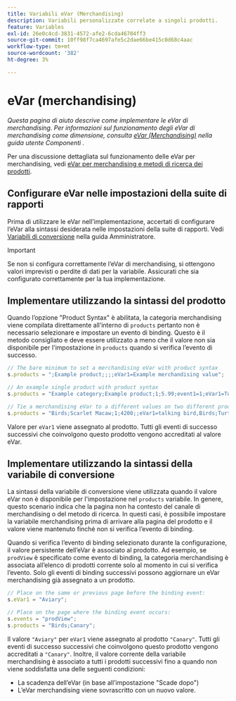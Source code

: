 ```yaml
---
title: Variabili eVar (Merchandising)
description: Variabili personalizzate correlate a singoli prodotti.
feature: Variables
exl-id: 26e0c4cd-3831-4572-afe2-6cda46704ff3
source-git-commit: 10ff98f7ca4697afe5c2dae66be415c0d68c4aac
workflow-type: tm+mt
source-wordcount: '382'
ht-degree: 3%

---
```


# eVar (merchandising)

*Questa pagina di aiuto descrive come implementare le eVar di merchandising. Per informazioni sul funzionamento degli eVar di merchandising come dimensione, consulta [eVar (Merchandising)](/help/components/dimensions/evar-merchandising.md) nella guida utente Componenti .*

Per una discussione dettagliata sul funzionamento delle eVar per merchandising, vedi [eVar per merchandising e metodi di ricerca dei prodotti](https://experienceleague.adobe.com/docs/analytics/admin/admin-tools/conversion-variables/merchandising-evars.html?lang=it).

## Configurare eVar nelle impostazioni della suite di rapporti

Prima di utilizzare le eVar nell’implementazione, accertati di configurare l’eVar alla sintassi desiderata nelle impostazioni della suite di rapporti. Vedi [Variabili di conversione](/help/admin/admin/conversion-var-admin/conversion-var-admin.md) nella guida Amministratore.

>[!IMPORTANT]
>
>Se non si configura correttamente l’eVar di merchandising, si ottengono valori imprevisti o perdite di dati per la variabile. Assicurati che sia configurato correttamente per la tua implementazione.

## Implementare utilizzando la sintassi del prodotto

Quando l’opzione &quot;Product Syntax&quot; è abilitata, la categoria merchandising viene compilata direttamente all’interno di `products` pertanto non è necessario selezionare e impostare un evento di binding. Questo è il metodo consigliato e deve essere utilizzato a meno che il valore non sia disponibile per l&#39;impostazione in `products` quando si verifica l’evento di successo.

```js
// The bare minimum to set a merchandising eVar with product syntax
s.products = ";Example product;;;;eVar1=Example merchandising value";

// An example single product with product syntax
s.products = "Example category;Example product;1;5.99;event1=1;eVar1=Turtles";

// Tie a merchandising eVar to a different values on two different products
s.products = "Birds;Scarlet Macaw;1;4200;;eVar1=talking bird,Birds;Turtle dove;2;550;;eVar1=love birds";
```

Valore per `eVar1` viene assegnato al prodotto. Tutti gli eventi di successo successivi che coinvolgono questo prodotto vengono accreditati al valore eVar.

## Implementare utilizzando la sintassi della variabile di conversione

La sintassi della variabile di conversione viene utilizzata quando il valore eVar non è disponibile per l&#39;impostazione nel `products` variabile. In genere, questo scenario indica che la pagina non ha contesto del canale di merchandising o del metodo di ricerca. In questi casi, è possibile impostare la variabile merchandising prima di arrivare alla pagina del prodotto e il valore viene mantenuto finché non si verifica l’evento di binding.

Quando si verifica l’evento di binding selezionato durante la configurazione, il valore persistente dell’eVar è associato al prodotto. Ad esempio, se `prodView` è specificato come evento di binding, la categoria merchandising è associata all’elenco di prodotti corrente solo al momento in cui si verifica l’evento. Solo gli eventi di binding successivi possono aggiornare un eVar merchandising già assegnato a un prodotto.

```js
// Place on the same or previous page before the binding event:
s.eVar1 = "Aviary";

// Place on the page where the binding event occurs:
s.events = "prodView";
s.products = "Birds;Canary";
```

Il valore `"Aviary"` per `eVar1` viene assegnato al prodotto `"Canary"`. Tutti gli eventi di successo successivi che coinvolgono questo prodotto vengono accreditati a `"Canary"`. Inoltre, il valore corrente della variabile merchandising è associato a tutti i prodotti successivi fino a quando non viene soddisfatta una delle seguenti condizioni:

* La scadenza dell’eVar (in base all’impostazione &quot;Scade dopo&quot;)
* L’eVar merchandising viene sovrascritto con un nuovo valore.
